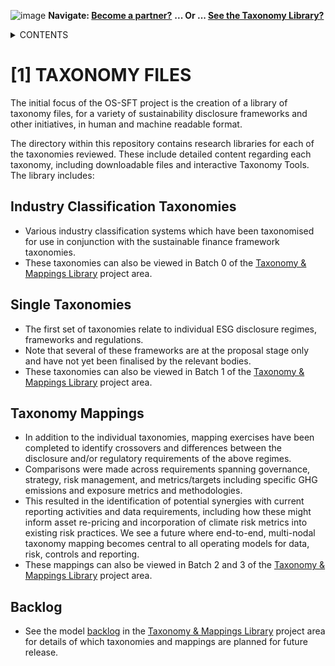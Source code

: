 ![image](https://user-images.githubusercontent.com/112073913/188821900-0c411acf-fbdd-4163-adc9-3ba4e2be78df.png)
**Navigate: [Become a partner?](https://github.com/OS-SFT/06-COLLABORATORS-PARTNERS)**
**... Or ... [See the Taxonomy Library?](https://github.com/orgs/OS-SFT/projects/2)**

<details><summary>CONTENTS</summary>
<p>

[0] [OS-SFT OVERVIEW](https://github.com/OS-SFT/0-OS-SFT-OVERVIEW)

- [0.1] [OS-SFT HISTORY](https://github.com/OS-SFT/0.1-OS-SFT-OVERVIEW-this-page-)

- [0.2] [TAXONOMIES, FINANCIAL LIFE ON EARTH & THE BIG GREEN SHORT](https://github.com/OS-SFT/0.2-TAXONOMIES-FINANCIAL-LIFE-ON-EARTH-AND-THE-BIG-GREEN-SHORT)

- [0.3] [INTRODUCTION TO OPEN-SOURCE](https://github.com/OS-SFT/0.3-INTRODUCTION-TO-OPEN-SOURCE)

[1] [TAXONOMY FILES](https://github.com/OS-SFT/Taxonomy-Mappings-Library/tree/main)

[2] [TAXONOMY TOOLS](https://github.com/OS-SFT/02-TAXONOMY-TOOLS)

[3] [TAXONOMY RESEARCH PAPERS](https://github.com/OS-SFT/03-TAXONOMY-RESEARCH-PAPERS)

[4] [TAXONOMY USE CASES](https://github.com/OS-SFT/04-TAXONOMY-USE-CASES)

[5] [TAXONOMY BACKLOG](https://github.com/OS-SFT/05-TAXONOMY-BACKLOG)

[6] [PARTNERS](https://github.com/OS-SFT/06-COLLABORATORS-PARTNERS)

[7] [NEWS](https://github.com/OS-SFT/07-NEWS)

[8] [KEY CONTACTS](https://github.com/OS-SFT/08-KEY-CONTACTS)

[9] [PROJECT GOVERNANCE](https://github.com/OS-SFT/09-PROJECT-GOVERNANCE)

[10] [INDEX AND GLOSSARY](https://github.com/OS-SFT/10-INDEX-AND-GLOSSARY)
</p>
</details>

# [1] TAXONOMY FILES

The initial focus of the OS-SFT project is the creation of a library of taxonomy files, for a variety of sustainability disclosure frameworks and other initiatives, in human and machine readable format.

The directory within this repository contains research libraries for each of the taxonomies reviewed. These include detailed content regarding each taxonomy, including downloadable files and interactive Taxonomy Tools.
The library includes:

## Industry Classification Taxonomies
-  Various industry classification systems which have been taxonomised for use in conjunction with the sustainable finance framework taxonomies.
-  These taxonomies can also be viewed in Batch 0 of the [Taxonomy & Mappings Library](https://github.com/orgs/OS-SFT/projects/2) project area.

## Single Taxonomies
-  The first set of taxonomies relate to individual ESG disclosure regimes, frameworks and regulations.
-  Note that several of these frameworks are at the proposal stage only and have not yet been finalised by the relevant bodies.
-  These taxonomies can also be viewed in Batch 1 of the [Taxonomy & Mappings Library](https://github.com/orgs/OS-SFT/projects/2) project area.

## Taxonomy Mappings
-  In addition to the individual taxonomies, mapping exercises have been completed to identify crossovers and differences between the disclosure and/or regulatory requirements of the above regimes.
-  Comparisons were made across requirements spanning governance, strategy, risk management, and metrics/targets including specific GHG emissions and exposure metrics and methodologies.
-  This resulted in the identification of potential synergies with current reporting activities and data requirements, including how these might inform asset re-pricing and incorporation of climate risk metrics into existing risk practices. We see a future where end-to-end, multi-nodal taxonomy mapping becomes central to all operating models for data, risk, controls and reporting.
-  These mappings can also be viewed in Batch 2 and 3 of the [Taxonomy & Mappings Library](https://github.com/orgs/OS-SFT/projects/2) project area.

## Backlog
- See the model [backlog](https://github.com/orgs/OS-SFT/projects/2/views/6) in the [Taxonomy & Mappings Library](https://github.com/orgs/OS-SFT/projects/2) project area for details of which taxonomies and mappings are planned for future release.
